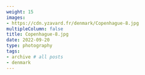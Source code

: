 ```yaml
---
weight: 15
images:
- https://cdn.yzavard.fr/denmark/Copenhague-8.jpg
multipleColumn: false
title: Copenhague-8.jpg
date: 2022-09-20
type: photography
tags:
- archive # all posts
- denmark
---
```

